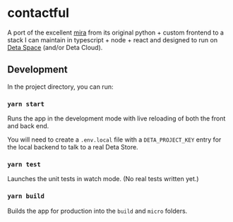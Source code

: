# contactful

A port of the excellent [mira](https://github.com/thesephist/mira) from its original python + custom frontend to a stack I can maintain in typescript + node + react and designed to run on [Deta Space](https://deta.space/) (and/or Deta Cloud).

## Development

In the project directory, you can run:

### `yarn start`

Runs the app in the development mode with live reloading of both the front and back end.

You will need to create a `.env.local` file with a `DETA_PROJECT_KEY` entry for the
local backend to talk to a real Deta Store.

### `yarn test`

Launches the unit tests in watch mode. (No real tests written yet.)

### `yarn build`

Builds the app for production into the `build` and `micro` folders.
